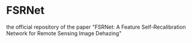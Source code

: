# FSRNet
the official repository of the paper "FSRNet: A Feature Self-Recalibration Network for Remote Sensing Image Dehazing"
